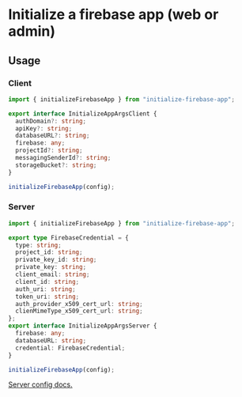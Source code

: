 # Initialize a firebase app (web or admin)

## Usage

### Client

```typescript
import { initializeFirebaseApp } from "initialize-firebase-app";

export interface InitializeAppArgsClient {
  authDomain?: string;
  apiKey?: string;
  databaseURL?: string;
  firebase: any;
  projectId?: string;
  messagingSenderId?: string;
  storageBucket?: string;
}

initializeFirebaseApp(config);
```

### Server

```typescript
import { initializeFirebaseApp } from "initialize-firebase-app";

export type FirebaseCredential = {
  type: string;
  project_id: string;
  private_key_id: string;
  private_key: string;
  client_email: string;
  client_id: string;
  auth_uri: string;
  token_uri: string;
  auth_provider_x509_cert_url: string;
  clienMimeType_x509_cert_url: string;
};
export interface InitializeAppArgsServer {
  firebase: any;
  databaseURL: string;
  credential: FirebaseCredential;
}

initializeFirebaseApp(config);
```

[Server config docs.](https://github.com/rakannimer/firebase-admin-get-children-ids)

